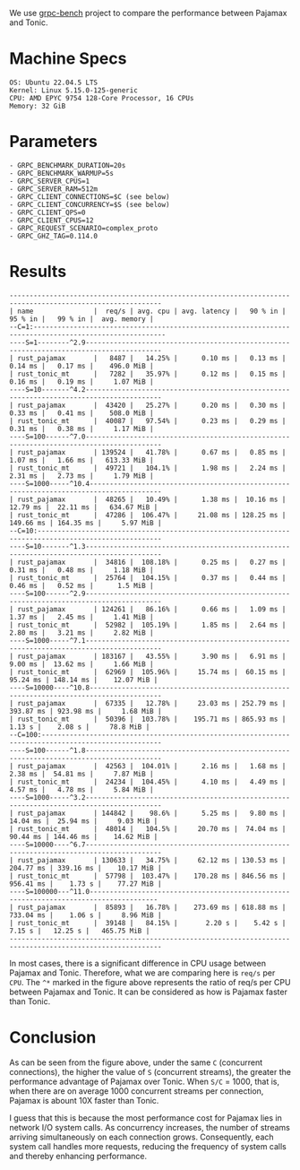 We use [grpc-bench](https://github.com/WuBingzheng/grpc_bench/tree/add-rust_pajamax_bench)
project to compare the performance between Pajamax and Tonic.

# Machine Specs

```
OS: Ubuntu 22.04.5 LTS
Kernel: Linux 5.15.0-125-generic
CPU: AMD EPYC 9754 128-Core Processor, 16 CPUs
Memory: 32 GiB
```

# Parameters

```
- GRPC_BENCHMARK_DURATION=20s
- GRPC_BENCHMARK_WARMUP=5s
- GRPC_SERVER_CPUS=1
- GRPC_SERVER_RAM=512m
- GRPC_CLIENT_CONNECTIONS=$C (see below)
- GRPC_CLIENT_CONCURRENCY=$S (see below)
- GRPC_CLIENT_QPS=0
- GRPC_CLIENT_CPUS=12
- GRPC_REQUEST_SCENARIO=complex_proto
- GRPC_GHZ_TAG=0.114.0
```

# Results

```
------------------------------------------------------------------------------------------------------------
| name               |  req/s | avg. cpu | avg. latency |   90 % in |   95 % in |   99 % in |  avg. memory |
--C=1:-------------------------------------------------------------------------------------------------------
----S=1--------^2.9-----------------------------------------------------------------------------------------
| rust_pajamax       |   8487 |   14.25% |      0.10 ms |   0.13 ms |   0.14 ms |   0.17 ms |    496.0 MiB |
| rust_tonic_mt      |   7282 |   35.97% |      0.12 ms |   0.15 ms |   0.16 ms |   0.19 ms |     1.07 MiB |
----S=10-------^4.2-----------------------------------------------------------------------------------------
| rust_pajamax       |  43420 |   25.27% |      0.20 ms |   0.30 ms |   0.33 ms |   0.41 ms |    508.0 MiB |
| rust_tonic_mt      |  40087 |   97.54% |      0.23 ms |   0.29 ms |   0.31 ms |   0.38 ms |     1.17 MiB |
----S=100------^7.0-----------------------------------------------------------------------------------------
| rust_pajamax       | 139524 |   41.78% |      0.67 ms |   0.85 ms |   1.07 ms |   1.66 ms |   613.33 MiB |
| rust_tonic_mt      |  49721 |   104.1% |      1.98 ms |   2.24 ms |   2.31 ms |   2.73 ms |     1.79 MiB |
----S=1000-----^10.4----------------------------------------------------------------------------------------
| rust_pajamax       |  48265 |   10.49% |      1.38 ms |  10.16 ms |  12.79 ms |  22.11 ms |   634.67 MiB |
| rust_tonic_mt      |  47286 |  106.47% |     21.08 ms | 128.25 ms | 149.66 ms | 164.35 ms |     5.97 MiB |
--C=10:-----------------------------------------------------------------------------------------------------
----S=10-------^1.3-----------------------------------------------------------------------------------------
| rust_pajamax       |  34816 |  108.18% |      0.25 ms |   0.27 ms |   0.31 ms |   0.48 ms |     1.18 MiB |
| rust_tonic_mt      |  25764 |  104.15% |      0.37 ms |   0.44 ms |   0.46 ms |   0.52 ms |      1.5 MiB |
----S=100------^2.9-----------------------------------------------------------------------------------------
| rust_pajamax       | 124261 |   86.16% |      0.66 ms |   1.09 ms |   1.37 ms |   2.45 ms |     1.41 MiB |
| rust_tonic_mt      |  52982 |  105.19% |      1.85 ms |   2.64 ms |   2.80 ms |   3.21 ms |     2.82 MiB |
----S=1000-----^7.1-----------------------------------------------------------------------------------------
| rust_pajamax       | 183167 |   43.55% |      3.90 ms |   6.91 ms |   9.00 ms |  13.62 ms |     1.66 MiB |
| rust_tonic_mt      |  62969 |  105.96% |     15.74 ms |  60.15 ms |  95.24 ms | 148.14 ms |    12.07 MiB |
----S=10000----^10.8----------------------------------------------------------------------------------------
| rust_pajamax       |  67335 |   12.78% |     23.03 ms | 252.79 ms | 393.87 ms | 923.98 ms |     1.68 MiB |
| rust_tonic_mt      |  50396 |  103.78% |    195.71 ms | 865.93 ms |    1.13 s |    2.08 s |     78.8 MiB |
--C=100:----------------------------------------------------------------------------------------------------
----S=100------^1.8-----------------------------------------------------------------------------------------
| rust_pajamax       |  42563 |  104.01% |      2.16 ms |   1.68 ms |   2.38 ms |  54.81 ms |     7.87 MiB |
| rust_tonic_mt      |  24234 |  104.45% |      4.10 ms |   4.49 ms |   4.57 ms |   4.78 ms |     5.84 MiB |
----S=1000-----^3.2-----------------------------------------------------------------------------------------
| rust_pajamax       | 144842 |    98.6% |      5.25 ms |   9.80 ms |  14.04 ms |  25.94 ms |     9.03 MiB |
| rust_tonic_mt      |  48014 |   104.5% |     20.70 ms |  74.04 ms |  90.44 ms | 144.46 ms |    14.62 MiB |
----S=10000----^6.7-----------------------------------------------------------------------------------------
| rust_pajamax       | 130633 |   34.75% |     62.12 ms | 130.53 ms | 204.77 ms | 339.16 ms |    10.17 MiB |
| rust_tonic_mt      |  57798 |  103.47% |    170.28 ms | 846.56 ms | 956.41 ms |    1.73 s |    77.27 MiB |
----S=100000---^11.0---------------------------------------------------------------------------------------
| rust_pajamax       |  85893 |   16.78% |    273.69 ms | 618.88 ms | 733.04 ms |    1.06 s |     8.96 MiB |
| rust_tonic_mt      |  39148 |   84.15% |       2.20 s |    5.42 s |    7.15 s |   12.25 s |   465.75 MiB |
------------------------------------------------------------------------------------------------------------
```

In most cases, there is a significant difference in CPU usage between Pajamax
and Tonic. Therefore, what we are comparing here is `req/s` per `CPU`.
The `^*` marked in the figure above represents the ratio of req/s per CPU
between Pajamax and Tonic. It can be considered as how is Pajamax faster
than Tonic.


# Conclusion

As can be seen from the figure above, under the same `C`
(concurrent connections), the higher the value of `S` (concurrent streams),
the greater the performance advantage of Pajamax over Tonic. When `S/C` = 1000,
that is, when there are on average 1000 concurrent streams per connection,
Pajamax is abount 10X faster than Tonic.

I guess that this is because the most performance cost for Pajamax
lies in network I/O system calls. As concurrency increases, the number
of streams arriving simultaneously on each connection grows. Consequently,
each system call handles more requests, reducing the frequency of
system calls and thereby enhancing performance.
